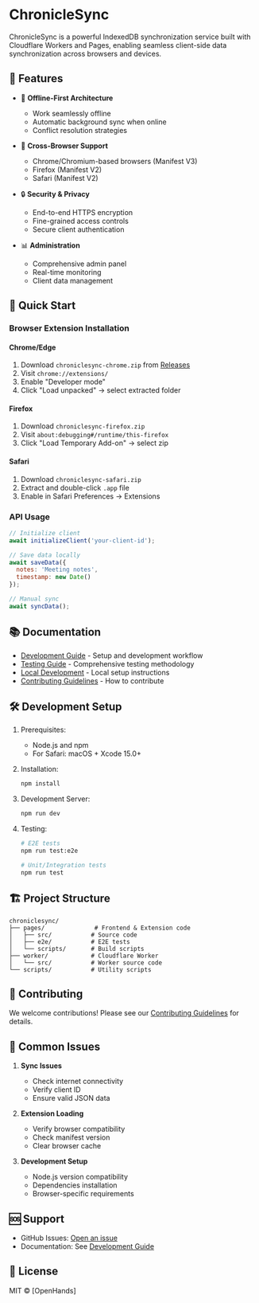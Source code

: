 # ChronicleSync

ChronicleSync is a powerful IndexedDB synchronization service built with Cloudflare Workers and Pages, enabling seamless client-side data synchronization across browsers and devices.

## 🌟 Features

- 📱 **Offline-First Architecture**
  - Work seamlessly offline
  - Automatic background sync when online
  - Conflict resolution strategies

- 🔄 **Cross-Browser Support**
  - Chrome/Chromium-based browsers (Manifest V3)
  - Firefox (Manifest V2)
  - Safari (Manifest V2)

- 🔒 **Security & Privacy**
  - End-to-end HTTPS encryption
  - Fine-grained access controls
  - Secure client authentication

- 📊 **Administration**
  - Comprehensive admin panel
  - Real-time monitoring
  - Client data management

## 🚀 Quick Start

### Browser Extension Installation

#### Chrome/Edge
1. Download `chroniclesync-chrome.zip` from [Releases](https://github.com/posix4e/chroniclesync/releases)
2. Visit `chrome://extensions/`
3. Enable "Developer mode"
4. Click "Load unpacked" → select extracted folder

#### Firefox
1. Download `chroniclesync-firefox.zip`
2. Visit `about:debugging#/runtime/this-firefox`
3. Click "Load Temporary Add-on" → select zip

#### Safari
1. Download `chroniclesync-safari.zip`
2. Extract and double-click `.app` file
3. Enable in Safari Preferences → Extensions

### API Usage

```javascript
// Initialize client
await initializeClient('your-client-id');

// Save data locally
await saveData({
  notes: 'Meeting notes',
  timestamp: new Date()
});

// Manual sync
await syncData();
```

## 📚 Documentation

- [Development Guide](pages/DEVELOPMENT.md) - Setup and development workflow
- [Testing Guide](TESTING.md) - Comprehensive testing methodology
- [Local Development](pages/LOCAL_DEVELOPMENT.md) - Local setup instructions
- [Contributing Guidelines](CONTRIBUTING.md) - How to contribute

## 🛠️ Development Setup

1. Prerequisites:
   - Node.js and npm
   - For Safari: macOS + Xcode 15.0+

2. Installation:
   ```bash
   npm install
   ```

3. Development Server:
   ```bash
   npm run dev
   ```

4. Testing:
   ```bash
   # E2E tests
   npm run test:e2e
   
   # Unit/Integration tests
   npm run test
   ```

## 🏗️ Project Structure

```
chroniclesync/
├── pages/              # Frontend & Extension code
│   ├── src/           # Source code
│   ├── e2e/           # E2E tests
│   └── scripts/       # Build scripts
├── worker/            # Cloudflare Worker
│   └── src/           # Worker source code
└── scripts/           # Utility scripts
```

## 🤝 Contributing

We welcome contributions! Please see our [Contributing Guidelines](CONTRIBUTING.md) for details.

## 🐛 Common Issues

1. **Sync Issues**
   - Check internet connectivity
   - Verify client ID
   - Ensure valid JSON data

2. **Extension Loading**
   - Verify browser compatibility
   - Check manifest version
   - Clear browser cache

3. **Development Setup**
   - Node.js version compatibility
   - Dependencies installation
   - Browser-specific requirements

## 🆘 Support

- GitHub Issues: [Open an issue](https://github.com/posix4e/chroniclesync/issues)
- Documentation: See [Development Guide](pages/DEVELOPMENT.md)

## 📄 License

MIT © [OpenHands]
